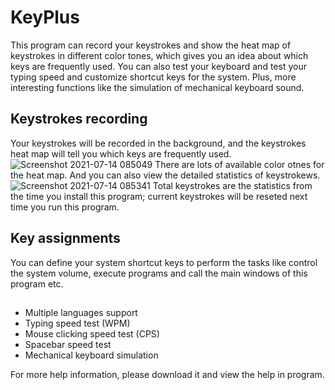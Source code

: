 # KeyPlus
This program can record your keystrokes and show the heat map of keystrokes in different color tones, which gives you an idea about which keys are frequently used. You can also test your keyboard and test your typing speed and customize shortcut keys for the system. Plus, more interesting functions like the simulation of mechanical keyboard sound.

## Keystrokes recording
Your keystrokes will be recorded in the background, and the keystrokes heat map will tell you which keys are frequently used.
![Screenshot 2021-07-14 085049](https://user-images.githubusercontent.com/20595289/125543580-ed971ba7-a6a0-46de-8528-56b5be55ff91.png)
There are lots of available color otnes for the heat map. And you can also view the detailed statistics of keystrokews.
![Screenshot 2021-07-14 085341](https://user-images.githubusercontent.com/20595289/125543790-ec763272-1767-424c-b341-8890578377b4.png)
Total keystrokes are the statistics from the time you install this program; current keystrokes will be reseted next time you run this program.

## Key assignments
You can define your system shortcut keys to perform the tasks like control the system volume, execute programs and call the main windows of this program etc.

## 
- Multiple languages support
- Typing speed test (WPM)
- Mouse clicking speed test (CPS)
- Spacebar speed test
- Mechanical keyboard simulation

For more help information, please download it and view the help in program.
